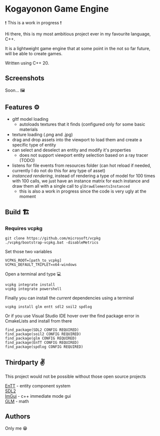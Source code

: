 # Kogayonon Game Engine
:heavy_exclamation_mark: This is a work in progress :heavy_exclamation_mark:</br>

Hi there, this is my most ambitious project ever in my favourite language, C++.

It is a lightweight game engine that at some point in the not so far future, will be able to create games.

Written using C++ 20.

## Screenshots

Soon... :framed_picture:

## Features :gear:
- gltf model loading
    - autoloads textures that it finds (configured only for some basic materials
- texture loading (.png and .jpg)
- drag and drop assets into the viewport to load them and create a specific type of entity
- can select and deselect an entity and modify it's properties
    - does not support viewport entity selection based on a ray tracer (TODO)
- listens for file events from resources folder (can hot reload if needed, currently I do not do this for any type of asset)
- *instanced rendering*, instead of rendering a type of model for 100 times with 100 calls, we just have an instance matrix for each instance and draw them all with a single call to ``` glDrawElementsInstanced ```
    - this is also a work in progress since the code is very ugly at the moment

## Build :building_construction:
### Requires vcpkg
```
git clone https://github.com/microsoft/vcpkg
./vcpkg/bootstrap-vcpkg.bat -disableMetrics
```
Set those two variables
```
VCPKG_ROOT=[path_to_vcpkg]
VCPKG_DEFAULT_TRIPLET=x64-windows
```
Open a terminal and type :computer:
```
vcpkg integrate install
vcpkg integrate powershell
```

Finally you can install the *current* dependencies using a terminal
```
vcpkg install glm entt sdl2 soil2 spdlog
```
Or if you use Visual Studio IDE hover over the find package error in CmakeLists and install from there
```
find_package(SDL2 CONFIG REQUIRED)
find_package(soil2 CONFIG REQUIRED)
find_package(glm CONFIG REQUIRED)
find_package(EnTT CONFIG REQUIRED)
find_package(spdlog CONFIG REQUIRED)
```
## Thirdparty :v:
This project would not be possible without those open source projects

[EnTT](https://github.com/skypjack/entt) - entity component system</br>
[SDL2](https://github.com/libsdl-org/SDL)</br>
[ImGui](https://github.com/ocornut/imgui) - c++ immediate mode gui</br>
[GLM](https://github.com/g-truc/glm) - math</br>

## Authors
Only me :grin: